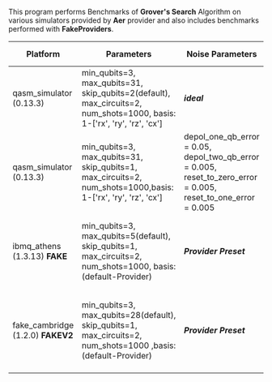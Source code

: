 This program performs Benchmarks of **Grover's Search** Algorithm on various simulators provided by **Aer** provider and also includes benchmarks performed with **FakeProviders**.


|Platform|Parameters|Noise Parameters|Benchmarks|Volumetric Positioning|Remarks|
|--------|----------|----------------|----------|----------------------|-------|
|qasm_simulator (0.13.3)|min_qubits=3, max_qubits=31, skip_qubits=2(default), max_circuits=2, num_shots=1000, basis: 1-['rx', 'ry', 'rz', 'cx']|***ideal***|[Test-1](1.jpg)|[Test-1-QV](1-QV.jpg)|Qasm simulator only supports upto **31** qubits.|
|qasm_simulator (0.13.3)|min_qubits=3, max_qubits=31, skip_qubits=1, max_circuits=2, num_shots=1000,basis: 1-['rx', 'ry', 'rz', 'cx']|depol_one_qb_error = 0.05, depol_two_qb_error = 0.005, reset_to_zero_error = 0.005, reset_to_one_error = 0.005|[Test-2](2.jpg)|[Test-2-QV](2-QV.jpg)|Qasm simulator only supports upto **31** qubits.|
|ibmq_athens (1.3.13) **FAKE**|min_qubits=3, max_qubits=5(default), skip_qubits=1, max_circuits=2, num_shots=1000, basis: (default-Provider)|***Provider Preset***|[Test-3](3.jpg)|[Test-3-QV](3-QV.jpg)|This is Fake Backend with maximum supported qubits **5**.|
|fake_cambridge (1.2.0) **FAKEV2**|min_qubits=3, max_qubits=28(default), skip_qubits=1, max_circuits=2, num_shots=1000 ,basis: (default-Provider)|***Provider Preset***|[Test-4](4.jpg)|[Test-4-QV](4-QV.jpg)|This is Fake Backend *(version-2)* with maximum supported qubits **28**|